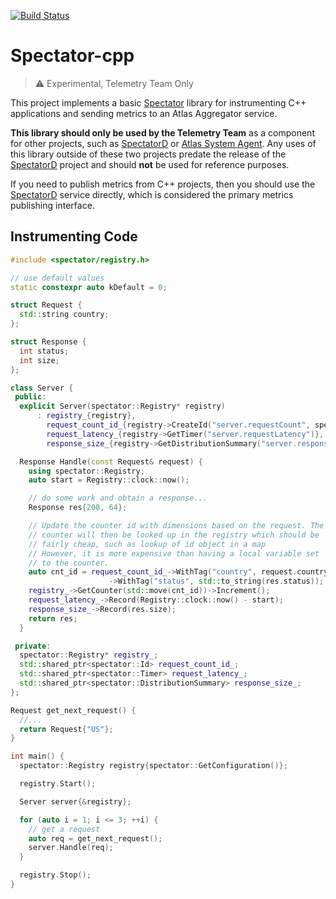 [![Build Status](https://travis-ci.org/Netflix/spectator-cpp.svg?branch=master)](https://travis-ci.org/Netflix/spectator-cpp)

# Spectator-cpp

> :warning: Experimental, Telemetry Team Only

This project implements a basic [Spectator] library for instrumenting C++ applications and sending
metrics to an Atlas Aggregator service.

**This library should only be used by the Telemetry Team** as a component for other projects, such
as [SpectatorD] or [Atlas System Agent]. Any uses of this library outside of these two projects
predate the release of the [SpectatorD] project and should **not** be used for reference purposes.

If you need to publish metrics from C++ projects, then you should use the [SpectatorD] service
directly, which is considered the primary metrics publishing interface.

[Spectator]: https://github.com/Netflix/spectator
[SpectatorD]: https://github.com/Netflix-Skunkworks/spectatord
[Atlas System Agent]: https://github.com/Netflix-Skunkworks/atlas-system-agent

## Instrumenting Code

```C++
#include <spectator/registry.h>

// use default values
static constexpr auto kDefault = 0;

struct Request {
  std::string country;
};

struct Response {
  int status;
  int size;
};

class Server {
 public:
  explicit Server(spectator::Registry* registry)
      : registry_{registry},
        request_count_id_{registry->CreateId("server.requestCount", spectator::Tags{})},
        request_latency_{registry->GetTimer("server.requestLatency")},
        response_size_{registry->GetDistributionSummary("server.responseSizes")} {}

  Response Handle(const Request& request) {
    using spectator::Registry;
    auto start = Registry::clock::now();

    // do some work and obtain a response...
    Response res{200, 64};

    // Update the counter id with dimensions based on the request. The
    // counter will then be looked up in the registry which should be
    // fairly cheap, such as lookup of id object in a map
    // However, it is more expensive than having a local variable set
    // to the counter.
    auto cnt_id = request_count_id_->WithTag("country", request.country)
                      ->WithTag("status", std::to_string(res.status));
    registry_->GetCounter(std::move(cnt_id))->Increment();
    request_latency_->Record(Registry::clock::now() - start);
    response_size_->Record(res.size);
    return res;
  }

 private:
  spectator::Registry* registry_;
  std::shared_ptr<spectator::Id> request_count_id_;
  std::shared_ptr<spectator::Timer> request_latency_;
  std::shared_ptr<spectator::DistributionSummary> response_size_;
};

Request get_next_request() {
  //...
  return Request{"US"};
}

int main() {
  spectator::Registry registry{spectator::GetConfiguration()};

  registry.Start();

  Server server{&registry};

  for (auto i = 1; i <= 3; ++i) {
    // get a request
    auto req = get_next_request();
    server.Handle(req);
  }

  registry.Stop();
}
```
